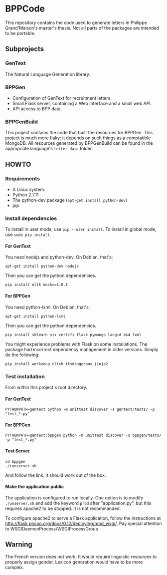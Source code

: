 # BPPCode
This repository contains the code used to generate letters in Philippe Grand'Maison's master's thesis. Not all parts of the packages are intended to be portable.

## Subprojects

### GenText
The Natural Language Generation library.

### BPPGen
* Configuration of GenText for recruitment letters.
* Small Flask server, containing a Web Interface and a small web API.
* API access to BPP data.

### BPPGenBuild
This project contains the code that built the resources for BPPGen. This project is much more flaky: it depends on such things as a 
comptatible MongoDB. All resources generated by BPPGenBuild can be found in the appropriate language's `letter_data` folder.

## HOWTO
### Requirements
* A Linux system.
* Python 2.7.11
* The python-dev package (`apt-get install python-dev`)
* pip

### Install dependencies
To install in user mode, use `pip --user install`. To install in global mode, use `sudo pip install`.
#### For GenText

You need nodejs and python-dev. On Debian, that's:
~~~~
apt-get install python-dev nodejs
~~~~

Then you can get the python dependencies.
~~~~
pip install nltk mock==1.0.1
~~~~


#### For BPPGen
You need python-lxml. On Debian, that's:
~~~~
apt-get install python-lxml
~~~~

Then you can get the python dependencies.
~~~~
pip install sklearn six certifi flask pymongo langid bs4 lxml
~~~~

You might experience problems with Flask on some installations. The package had incorrect dependency management in older versions. Simply do the following:
~~~~
pip install werkzeug click itsdangerous jinja2
~~~~


### Test installation
From within this project's root directory.
#### For GenText
~~~~
PYTHONPATH=gentext python -m unittest discover -s gentext/tests/ -p "test_*.py"
~~~~

#### For BPPGen
~~~~
PYTHONPATH=gentext:bppgen python -m unittest discover -s bppgen/tests/ -p "test_*.py"
~~~~

#### Test Server
~~~~
cd bppgen
./runserver.sh
~~~~
And follow the link. It should work out of the box.

#### Make the application public
The application is configured to run locally. One option is to modify `.runserver.sh` and add the keyword `prod` after "application.py", but this requires apache2 to be stopped. It is not recommanded.

To configure apache2 to serve a Flask application, follow the instructions at http://flask.pocoo.org/docs/0.12/deploying/mod_wsgi/. Pay special attention to WSGIDaemonProcess/WSGIProcessGroup.

## Warning
The French version does not work. It would require linguistic resources to properly assign gender. Lexicon generation would have to be more complex.
